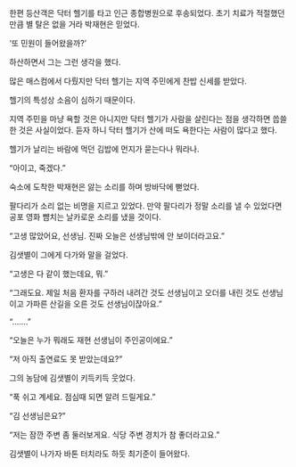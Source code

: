 한편 등산객은 닥터 헬기를 타고 인근 종합병원으로 후송되었다. 초기 치료가 적절했던 만큼 별 탈은 없을 거라 박재현은 믿었다.

‘또 민원이 들어왔을까?’

하산하면서 그는 그런 생각을 했다.

많은 매스컴에서 다뤘지만 닥터 헬기는 지역 주민에게 찬밥 신세를 받았다.

헬기의 특성상 소음이 심하기 때문이다.

지역 주민을 마냥 욕할 것은 아니지만 닥터 헬기가 사람을 살린다는 점을 생각하면 씁쓸한 것은 사실이었다. 듣자 하니 닥터 헬기가 산에 떠도 욕한다는 사람이 많다고 했다.

헬기가 날리는 바람에 먹던 김밥에 먼지가 묻는다나 뭐라나.

“아이고, 죽겠다.”

숙소에 도착한 박재현은 앓는 소리를 하며 방바닥에 뻗었다.

팔다리가 소리 없는 비명을 지르고 있었다. 만약 팔다리가 정말 소리를 낼 수 있었다면 공포 영화 뺨치는 날카로운 소리를 냈을 것이다.

“고생 많았어요, 선생님. 진짜 오늘은 선생님밖에 안 보이더라고요.”

김샛별이 그에게 다가와 말을 걸었다.

“고생은 다 같이 했는데요, 뭐.”

“그래도요. 제일 처음 환자를 구하러 내려간 것도 선생님이고 오더를 내린 것도 선생님이고 가파른 산길을 오른 것도 선생님이잖아요.”

“…….”

“오늘은 누가 뭐래도 재현 선생님이 주인공이에요.”

“저 아직 출연료도 못 받았는데요?”

그의 농담에 김샛별이 키득키득 웃었다.

“푹 쉬고 계세요. 점심때 되면 알려 드릴게요.”

“김 선생님은요?”

“저는 잠깐 주변 좀 둘러보게요. 식당 주변 경치가 참 좋더라고요.”

김샛별이 나가자 바톤 터치라도 하듯 최기준이 들어왔다.